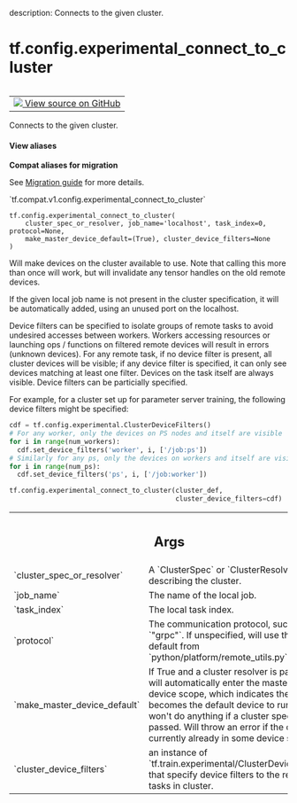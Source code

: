 description: Connects to the given cluster.

<div itemscope itemtype="http://developers.google.com/ReferenceObject">
<meta itemprop="name" content="tf.config.experimental_connect_to_cluster" />
<meta itemprop="path" content="Stable" />
</div>

# tf.config.experimental_connect_to_cluster

<!-- Insert buttons and diff -->

<table class="tfo-notebook-buttons tfo-api nocontent" align="left">
<td>
  <a target="_blank" href="https://github.com/tensorflow/tensorflow/blob/r2.2/tensorflow/python/eager/remote.py#L80-L219">
    <img src="https://www.tensorflow.org/images/GitHub-Mark-32px.png" />
    View source on GitHub
  </a>
</td>
</table>



Connects to the given cluster.

<section class="expandable">
  <h4 class="showalways">View aliases</h4>
  <p>
<b>Compat aliases for migration</b>
<p>See
<a href="https://www.tensorflow.org/guide/migrate">Migration guide</a> for
more details.</p>
<p>`tf.compat.v1.config.experimental_connect_to_cluster`</p>
</p>
</section>

<pre class="devsite-click-to-copy prettyprint lang-py tfo-signature-link">
<code>tf.config.experimental_connect_to_cluster(
    cluster_spec_or_resolver, job_name='localhost', task_index=0, protocol=None,
    make_master_device_default=(True), cluster_device_filters=None
)
</code></pre>



<!-- Placeholder for "Used in" -->

Will make devices on the cluster available to use. Note that calling this more
than once will work, but will invalidate any tensor handles on the old remote
devices.

If the given local job name is not present in the cluster specification, it
will be automatically added, using an unused port on the localhost.

Device filters can be specified to isolate groups of remote tasks to avoid
undesired accesses between workers. Workers accessing resources or launching
ops / functions on filtered remote devices will result in errors (unknown
devices). For any remote task, if no device filter is present, all cluster
devices will be visible; if any device filter is specified, it can only
see devices matching at least one filter. Devices on the task itself are
always visible. Device filters can be particially specified.

For example, for a cluster set up for parameter server training, the following
device filters might be specified:

```python
cdf = tf.config.experimental.ClusterDeviceFilters()
# For any worker, only the devices on PS nodes and itself are visible
for i in range(num_workers):
  cdf.set_device_filters('worker', i, ['/job:ps'])
# Similarly for any ps, only the devices on workers and itself are visible
for i in range(num_ps):
  cdf.set_device_filters('ps', i, ['/job:worker'])

tf.config.experimental_connect_to_cluster(cluster_def,
                                          cluster_device_filters=cdf)
```

<!-- Tabular view -->
 <table class="responsive fixed orange">
<colgroup><col width="214px"><col></colgroup>
<tr><th colspan="2"><h2 class="add-link">Args</h2></th></tr>

<tr>
<td>
`cluster_spec_or_resolver`
</td>
<td>
A `ClusterSpec` or `ClusterResolver` describing
the cluster.
</td>
</tr><tr>
<td>
`job_name`
</td>
<td>
The name of the local job.
</td>
</tr><tr>
<td>
`task_index`
</td>
<td>
The local task index.
</td>
</tr><tr>
<td>
`protocol`
</td>
<td>
The communication protocol, such as `"grpc"`. If unspecified, will
use the default from `python/platform/remote_utils.py`.
</td>
</tr><tr>
<td>
`make_master_device_default`
</td>
<td>
If True and a cluster resolver is passed, will
automatically enter the master task device scope, which indicates the
master becomes the default device to run ops. It won't do anything if
a cluster spec is passed. Will throw an error if the caller is currently
already in some device scope.
</td>
</tr><tr>
<td>
`cluster_device_filters`
</td>
<td>
an instance of
`tf.train.experimental/ClusterDeviceFilters` that specify device filters
to the remote tasks in cluster.
</td>
</tr>
</table>

